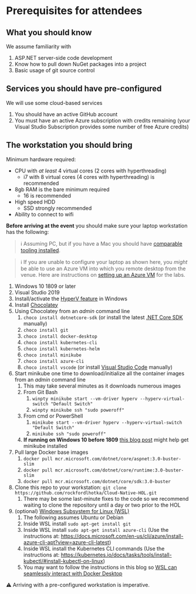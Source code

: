 # Prerequisites for attendees

## What you should know

We assume familiarity with

1. ASP.NET server-side code development
1. Know how to pull down NuGet packages into a project
1. Basic usage of git source control

## Services you should have pre-configured

We will use some cloud-based services

1. You should have an active GitHub account
1. You must have an active Azure subscription with credits remaining (your Visual Studio Subscription provides some number of free Azure credits)

## The workstation you should bring

Minimum hardware required:

* CPU with _at least_ 4 virtual cores (2 cores with hyperthreading)
   * i7 with 8 virtual cores (4 cores with hyperthreading) is recommended
* 8gb RAM is the bare minimum required
   * 16 is recommended
* High speed HDD
   * SSD strongly recommended
* Ability to connect to wifi

**Before arriving at the event** you should make sure your laptop workstation has the following:

> ℹ Assuming PC, but if you have a Mac you should have [comparable tooling installed](https://github.com/rockfordlhotka/Cloud-Native-HOL/blob/master/docs/prerequisites-mac.md).

> ℹ If you are unable to configure your laptop as shown here, you _might_ be able to use an Azure VM into which you remote desktop from the venue. Here are instructions on [setting up an Azure VM](https://github.com/rockfordlhotka/Cloud-Native-HOL/blob/master/docs/create-azure-vm.md) for the labs.

1. Windows 10 1809 or later
1. Visual Studio 2019
1. Install/activate the [HyperV feature](https://docs.microsoft.com/en-us/virtualization/hyper-v-on-windows/quick-start/enable-hyper-v) in Windows
1. Install [Chocolatey](https://chocolatey.org)
1. Using Chocolatey from an _admin_ command line
   1. `choco install dotnetcore-sdk` (or install the latest [.NET Core SDK](https://dotnet.microsoft.com/download) manually)
   1. `choco install git`
   1. `choco install docker-desktop`
   1. `choco install kubernetes-cli`
   1. `choco install kubernetes-helm`
   1. `choco install minikube`
   1. `choco install azure-cli`
   1. `choco install vscode` (or install [Visual Studio Code](https://code.visualstudio.com/) manually)
1. Start minikube one time to download/initialize all the container images from an _admin_ command line
   1. This may take several minutes as it downloads numerous images
   1. From Git Bash
      1. `winpty minikube start --vm-driver hyperv --hyperv-virtual-switch "Default Switch"`
      1. `winpty minikube ssh "sudo poweroff"`
   1. From cmd or PowerShell
      1. `minikube start --vm-driver hyperv --hyperv-virtual-switch "Default Switch"`
      1. `minikube ssh "sudo poweroff"`
   1. **If running on Windows 10 before 1809** [this blog post](https://www.c-sharpcorner.com/article/getting-started-with-kubernetes-on-windows-10-using-hyperv-and-minikube/) might help get minikube installed
1. Pull large Docker base images
   1. `docker pull mcr.microsoft.com/dotnet/core/aspnet:3.0-buster-slim`
   1. `docker pull mcr.microsoft.com/dotnet/core/runtime:3.0-buster-slim`
   1. `docker pull mcr.microsoft.com/dotnet/core/sdk:3.0-buster`
1. Clone this repo to your workstation: `git clone https://github.com/rockfordlhotka/Cloud-Native-HOL.git`
   1. There may be some last-minute fixes to the code so we recommend waiting to clone the repository until a day or two prior to the HOL
1. (optional) [Windows Subsystem for Linux (WSL)](https://docs.microsoft.com/en-us/windows/wsl/install-win10)
   1. The following assumes Ubuntu or Debian
   1. Inside WSL install `sudo apt-get install git`
   1. Inside WSL install `sudo apt-get install azure-cli` (Use the instructions at: https://docs.microsoft.com/en-us/cli/azure/install-azure-cli-apt?view=azure-cli-latest)
   1. Inside WSL install the Kubernetes CLI commands (Use the instructions at: https://kubernetes.io/docs/tasks/tools/install-kubectl/#install-kubectl-on-linux)
   1. You may want to follow the instructions in this blog so [WSL can seamlessly interact with Docker Desktop](https://nickjanetakis.com/blog/setting-up-docker-for-windows-and-wsl-to-work-flawlessly)
   
⚠ Arriving with a pre-configured workstation is imperative.

